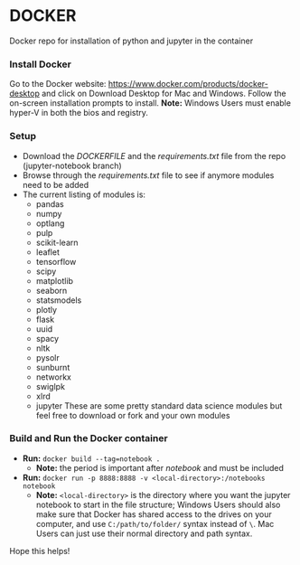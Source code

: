 # DOCKER
Docker repo for installation of python and jupyter in the container

### Install Docker
Go to the Docker website:  https://www.docker.com/products/docker-desktop and click on Download Desktop for Mac and Windows.  Follow the on-screen installation prompts to install.
**Note:**  Windows Users must enable hyper-V in both the bios and registry.

### Setup
- Download the *DOCKERFILE* and the *requirements.txt* file from the repo (jupyter-notebook branch)
- Browse through the *requirements.txt* file to see if anymore modules need to be added
- The current listing of modules is:
    - pandas
    - numpy
    - optlang
    - pulp
    - scikit-learn
    - leaflet
    - tensorflow
    - scipy
    - matplotlib
    - seaborn
    - statsmodels
    - plotly
    - flask
    - uuid
    - spacy
    - nltk
    - pysolr
    - sunburnt
    - networkx
    - swiglpk
    - xlrd
    - jupyter
These are some pretty standard data science modules but feel free to download or fork and your own modules
### Build and Run the Docker container
- **Run:**  `docker build --tag=notebook .`
    - **Note:**  the period is important after *notebook* and must be included
- **Run:**  `docker run -p 8888:8888 -v <local-directory>:/notebooks notebook`
    - **Note:**  `<local-directory>` is the directory where you want the jupyter notebook to start in the file structure; Windows Users should also make sure that Docker has shared access to the drives on your computer, and use `C:/path/to/folder/` syntax instead of `\`.  Mac Users can just use their normal directory and path syntax.

Hope this helps!
